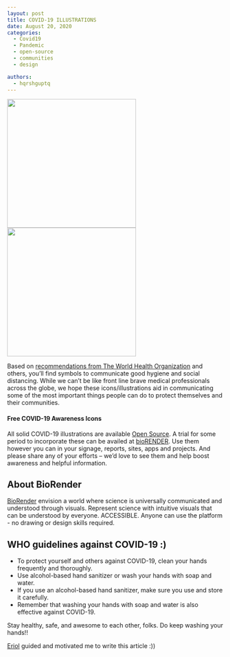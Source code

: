 ```yaml
---
layout: post
title: COVID-19 ILLUSTRATIONS
date: August 20, 2020
categories:
  - Covid19
  - Pandemic
  - open-source
  - communities
  - design

authors:
  - hqrshguptq
---
```


<img src="https://user-images.githubusercontent.com/54597242/90833125-faab8180-e364-11ea-9371-8f8bd07dbd3a.png" width="300" height="300"><img src="https://user-images.githubusercontent.com/54597242/90833212-2e86a700-e365-11ea-9bae-a9a22df9ee37.png" width="300" height="300">

Based on [recommendations from The World Health Organization](https://www.who.int/emergencies/diseases/novel-coronavirus-2019)  and others, you’ll find symbols to communicate good hygiene and social distancing. While we can’t be like front line brave medical professionals across the globe, we hope these icons/illustrations aid in communicating some of the most important things people can do to protect themselves and their communities.

#### Free COVID-19 Awareness Icons

All solid COVID-19 illustrations are available [Open Source](https://app.biorender.com/). A trial for some period to incorporate these can be availed at [bioRENDER](https://app.biorender.com/).
Use them however you can in your signage, reports, sites, apps and projects. And please share any of your efforts – we’d love to see them and help boost awareness and helpful information.

## About BioRender
[BioRender](https://app.biorender.com/) envision a world where science is universally communicated and understood through visuals. Represent science with intuitive visuals that can be understood by everyone. ACCESSIBLE. Anyone can use the platform - no drawing or design skills required.


## WHO guidelines against COVID-19 :)

* To protect yourself and others against COVID-19, clean your hands frequently and thoroughly. 
* Use alcohol-based hand sanitizer or wash your hands with soap and water.
* If you use an alcohol-based hand sanitizer, make sure you use and store it carefully.
* Remember that washing your hands with soap and water is also effective against COVID-19.



Stay healthy, safe, and awesome to each other, folks. Do keep washing your hands!!

[Eriol](https://github.com/Erioldoesdesign) guided and motivated me to write this article :))


